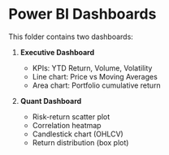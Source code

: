 # Power BI Dashboards

This folder contains two dashboards:

1. **Executive Dashboard**  
   - KPIs: YTD Return, Volume, Volatility  
   - Line chart: Price vs Moving Averages  
   - Area chart: Portfolio cumulative return  

2. **Quant Dashboard**  
   - Risk-return scatter plot  
   - Correlation heatmap  
   - Candlestick chart (OHLCV)  
   - Return distribution (box plot)  
